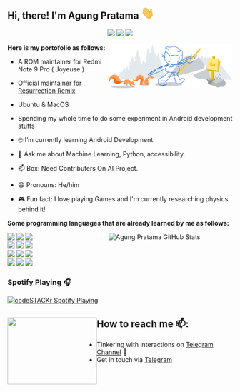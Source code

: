## Hi, there! I'm Agung Pratama  <img src="https://raw.githubusercontent.com/AnggaR96s/AnggaR96s/master/asset/Hi.gif" width="30px">

<p align="center">
<a href="https://github.com/skylark17"> <img src="https://img.shields.io/badge/-Github-000?style=flat&logo=Github&logoColor=white" /></a>
<a href="https://www.instagram.com/id.agung17"> <img src="https://img.shields.io/badge/-Instagram-c13584?style=flat&labelColor=c13584&logo=instagram&logoColor=white" /></a>
<a href="mailto:id.agungpratama@gmail.com"> <img src="https://img.shields.io/badge/-Gmail-c14438?style=flat&logo=Gmail&logoColor=white" /></p></a>

**Here is my portofolio as follows:**
<img width="55%" align="right" alt="Github" src="https://raw.githubusercontent.com/AnggaR96s/AnggaR96s/master/asset/git-header.svg" />

- A ROM maintainer for Redmi Note 9 Pro ( Joyeuse )
- Official maintainer for [Resurrection Remix](https://github.com/ResurrectionRemix)
- Ubuntu & MacOS
- Spending my whole time to do some experiment in Android development stuffs

- 🤓  I’m currently learning Android Development.
- 💬  Ask me about Machine Learning, Python, accessibility.
- 📫  Box: Need Contributers On AI Project.
- 😄  Pronouns: He/him
- 🎮  Fun fact: I love playing Games and I'm currently researching physics behind it!


**Some programming languages that are already learned by me as follows:** 
<p>
  <a href="https://github.com/sklylark17">
    <img width="55%" align="right" alt="Agung Pratama GitHub Stats" src="https://github-readme-stats.vercel.app/api?username=skylark17&show_icons=true&hide_border=true" />
  </a>

  <code><img width="10%" src="https://www.vectorlogo.zone/logos/java/java-ar21.svg"></code>
  <code><img width="10%" src="https://www.vectorlogo.zone/logos/kotlinlang/kotlinlang-ar21.svg"></code>
  <code><img width="10%" src="https://www.vectorlogo.zone/logos/android/android-ar21.svg"></code>
  <br />
  <code><img width="10%" src="https://www.vectorlogo.zone/logos/gradle/gradle-ar21.svg"></code>
  <code><img width="10%" src="https://www.vectorlogo.zone/logos/circleci/circleci-ar21.svg"></code>
  <code><img width="10%" src="https://www.vectorlogo.zone/logos/json/json-ar21.svg"></code>
  <br />
  <code><img width="10%" src="https://www.vectorlogo.zone/logos/mysql/mysql-ar21.svg"></code>
  <code><img width="10%" src="https://www.vectorlogo.zone/logos/sqlite/sqlite-ar21.svg"></code>
  <code><img width="10%" src="https://www.vectorlogo.zone/logos/firebase/firebase-ar21.svg"></code>
  <br />
  <code><img width="10%" src="https://www.vectorlogo.zone/logos/git-scm/git-scm-ar21.svg"></code>
  <code><img width="10%" src="https://www.vectorlogo.zone/logos/yaml/yaml-ar21.svg"></code>
  <code><img width="10%" src="https://www.vectorlogo.zone/logos/gnu_bash/gnu_bash-ar21.svg"></code>
</p>

### Spotify Playing 🎧
[<img src="https://now-playing-codestackr.vercel.app/api/spotify-playing" alt="codeSTACKr Spotify Playing" width="350" />](https://open.spotify.com/playlist/1TLtqSVyiUE5hReeSB8mua)

## How to reach me 📫: <img align="left" width="200" height="150" src="https://github.com/skylark17/skylark17/blob/master/080f909da46192c0db62b76330302b0c.gif?raw=true">
- Tinkering with interactions on <a href="https://t.me/Skylark_Release"> Telegram Channel</a> 🏓
- Get in touch via <a href="https://t.me/skylarkAurora">Telegram</a>

